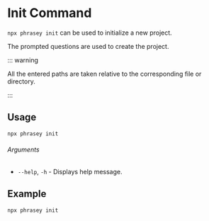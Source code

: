 # Init Command

`npx phrasey init` can be used to initialize a new project.

The prompted questions are used to create the project.

::: warning

All the entered paths are taken relative to the corresponding file or directory.

:::

## Usage

```bash
npx phrasey init
```

###### Arguments

-   `--help`, `-h` - Displays help message.

## Example

```bash
npx phrasey init
```
